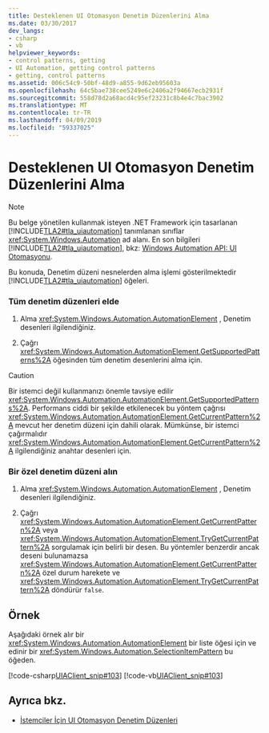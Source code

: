 ```yaml
---
title: Desteklenen UI Otomasyon Denetim Düzenlerini Alma
ms.date: 03/30/2017
dev_langs:
- csharp
- vb
helpviewer_keywords:
- control patterns, getting
- UI Automation, getting control patterns
- getting, control patterns
ms.assetid: 006c54c9-50bf-48d9-a855-9d62eb95603a
ms.openlocfilehash: 64c5bae738cee5249e6c2406a2f94667ecb2931f
ms.sourcegitcommit: 558d78d2a68acd4c95ef23231c8b4e4c7bac3902
ms.translationtype: MT
ms.contentlocale: tr-TR
ms.lasthandoff: 04/09/2019
ms.locfileid: "59337025"
---
```

# <a name="get-supported-ui-automation-control-patterns"></a>Desteklenen UI Otomasyon Denetim Düzenlerini Alma
> [!NOTE]
>  Bu belge yönetilen kullanmak isteyen .NET Framework için tasarlanan [!INCLUDE[TLA2#tla_uiautomation](../../../includes/tla2sharptla-uiautomation-md.md)] tanımlanan sınıflar <xref:System.Windows.Automation> ad alanı. En son bilgileri [!INCLUDE[TLA2#tla_uiautomation](../../../includes/tla2sharptla-uiautomation-md.md)], bkz: [Windows Automation API: UI Otomasyonu](https://go.microsoft.com/fwlink/?LinkID=156746).  
  
 Bu konuda, Denetim düzeni nesnelerden alma işlemi gösterilmektedir [!INCLUDE[TLA2#tla_uiautomation](../../../includes/tla2sharptla-uiautomation-md.md)] öğeleri.  
  
### <a name="obtain-all-control-patterns"></a>Tüm denetim düzenleri elde  
  
1. Alma <xref:System.Windows.Automation.AutomationElement> , Denetim desenleri ilgilendiğiniz.  
  
2. Çağrı <xref:System.Windows.Automation.AutomationElement.GetSupportedPatterns%2A> öğesinden tüm denetim desenlerini alma için.  
  
> [!CAUTION]
>  Bir istemci değil kullanmanızı önemle tavsiye edilir <xref:System.Windows.Automation.AutomationElement.GetSupportedPatterns%2A>. Performans ciddi bir şekilde etkilenecek bu yöntem çağrısı <xref:System.Windows.Automation.AutomationElement.GetCurrentPattern%2A> mevcut her denetim düzeni için dahili olarak. Mümkünse, bir istemci çağırmalıdır <xref:System.Windows.Automation.AutomationElement.GetCurrentPattern%2A> ilgilendiğiniz anahtar desenleri için.  
  
### <a name="obtain-a-specific-control-pattern"></a>Bir özel denetim düzeni alın  
  
1. Alma <xref:System.Windows.Automation.AutomationElement> , Denetim desenleri ilgilendiğiniz.  
  
2. Çağrı <xref:System.Windows.Automation.AutomationElement.GetCurrentPattern%2A> veya <xref:System.Windows.Automation.AutomationElement.TryGetCurrentPattern%2A> sorgulamak için belirli bir desen. Bu yöntemler benzerdir ancak deseni bulunamazsa <xref:System.Windows.Automation.AutomationElement.GetCurrentPattern%2A> özel durum harekete ve <xref:System.Windows.Automation.AutomationElement.TryGetCurrentPattern%2A> döndürür `false`.  
  
## <a name="example"></a>Örnek  
 Aşağıdaki örnek alır bir <xref:System.Windows.Automation.AutomationElement> bir liste öğesi için ve edinir bir <xref:System.Windows.Automation.SelectionItemPattern> bu öğeden.  
  
 [!code-csharp[UIAClient_snip#103](../../../samples/snippets/csharp/VS_Snippets_Wpf/UIAClient_snip/CSharp/ClientForm.cs#103)]
 [!code-vb[UIAClient_snip#103](../../../samples/snippets/visualbasic/VS_Snippets_Wpf/UIAClient_snip/VisualBasic/ClientForm.vb#103)]  
  
## <a name="see-also"></a>Ayrıca bkz.

- [İstemciler İçin UI Otomasyon Denetim Düzenleri](../../../docs/framework/ui-automation/ui-automation-control-patterns-for-clients.md)
